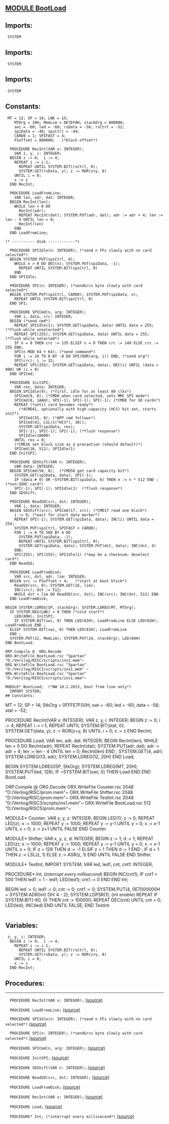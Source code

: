 
## [MODULE BootLoad](https://github.com/io-core/System/blob/main/BootLoad.Mod)

  ## Imports:
` SYSTEM`

  ## Imports:
` SYSTEM`

  ## Imports:
` SYSTEM`

## Constants:
```
 MT = 12; SP = 14; LNK = 15;
    MTOrg = 20H; MemLim = 0E7EF0H; stackOrg = 80000H;
    swi = -60; led = -60; rsData = -56; rsCtrl = -52;
    spiData = -48; spiCtrl = -44;
    CARD0 = 1; SPIFAST = 4;
    FSoffset = 80000H;   (*block offset*)

  PROCEDURE RecInt(VAR x: INTEGER);
    VAR z, y, i: INTEGER;
  BEGIN z := 0;  i := 4;
    REPEAT i := i-1;
      REPEAT UNTIL SYSTEM.BIT(rsCtrl, 0);
      SYSTEM.GET(rsData, y); z := ROR(z+y, 8)
    UNTIL i = 0;
    x := z
  END RecInt;

  PROCEDURE LoadFromLine;
    VAR len, adr, dat: INTEGER;
  BEGIN RecInt(len);
    WHILE len > 0 DO
      RecInt(adr);
      REPEAT RecInt(dat); SYSTEM.PUT(adr, dat); adr := adr + 4; len := len - 4 UNTIL len = 0;
      RecInt(len)
    END
  END LoadFromLine;

(* ---------- disk ------------*)

  PROCEDURE SPIIdle(n: INTEGER); (*send n FFs slowly with no card selected*)
  BEGIN SYSTEM.PUT(spiCtrl, 0);
    WHILE n > 0 DO DEC(n); SYSTEM.PUT(spiData, -1);
      REPEAT UNTIL SYSTEM.BIT(spiCtrl, 0)
    END
  END SPIIdle;

  PROCEDURE SPI(n: INTEGER); (*send&rcv byte slowly with card selected*)
  BEGIN SYSTEM.PUT(spiCtrl, CARD0); SYSTEM.PUT(spiData, n);
    REPEAT UNTIL SYSTEM.BIT(spiCtrl, 0)
  END SPI;

  PROCEDURE SPICmd(n, arg: INTEGER);
    VAR i, data, crc: INTEGER;
  BEGIN (*send cmd*)
    REPEAT SPIIdle(1); SYSTEM.GET(spiData, data) UNTIL data = 255; (*flush while unselected*)
    REPEAT SPI(255); SYSTEM.GET(spiData, data) UNTIL data = 255; (*flush while selected*)
    IF n = 8 THEN crc := 135 ELSIF n = 0 THEN crc := 149 ELSE crc := 255 END;
    SPI(n MOD 64 + 64); (*send command*)
    FOR i := 24 TO 0 BY -8 DO SPI(ROR(arg, i)) END; (*send arg*)
    SPI(crc); i := 32;
    REPEAT SPI(255); SYSTEM.GET(spiData, data); DEC(i) UNTIL (data < 80H) OR (i = 0)
  END SPICmd;

  PROCEDURE InitSPI;
    VAR res, data: INTEGER;
  BEGIN SPIIdle(9); (*first, idle for at least 80 clks*)
    SPICmd(0, 0); (*CMD0 when card selected, sets MMC SPI mode*)
    SPICmd(8, 1AAH); SPI(-1); SPI(-1); SPI(-1); (*CMD8 for SD cards*)
    REPEAT (*until card becomes ready*)
      (*ACMD41, optionally with high-capacity (HCS) bit set, starts init*)
      SPICmd(55, 0); (*APP cmd follows*)
      SPICmd(41, LSL(1(*HCS*), 30));
      SYSTEM.GET(spiData, res);
      SPI(-1); SPI(-1); SPI(-1); (*flush response*)
      SPIIdle(10000)
    UNTIL res = 0;
    (*CMD16 set block size as a precaution (should default)*)
    SPICmd(16, 512); SPIIdle(1)
  END InitSPI;

  PROCEDURE SDShift(VAR n: INTEGER);
    VAR data: INTEGER;
  BEGIN SPICmd(58, 0);  (*CMD58 get card capacity bit*)
    SYSTEM.GET(spiData, data); SPI(-1);
    IF (data # 0) OR ~SYSTEM.BIT(spiData, 6) THEN n := n * 512 END ;  (*non-SDHC card*)
    SPI(-1); SPI(-1); SPIIdle(1)  (*flush response*)
  END SDShift;

  PROCEDURE ReadSD(src, dst: INTEGER);
    VAR i, data: INTEGER;
  BEGIN SDShift(src); SPICmd(17, src); (*CMD17 read one block*)
    i := 0; (*wait for start data marker*)
    REPEAT SPI(-1); SYSTEM.GET(spiData, data); INC(i) UNTIL data = 254;
    SYSTEM.PUT(spiCtrl, SPIFAST + CARD0);
    FOR i := 0 TO 508 BY 4 DO
      SYSTEM.PUT(spiData, -1);
      REPEAT UNTIL SYSTEM.BIT(spiCtrl, 0);
      SYSTEM.GET(spiData, data); SYSTEM.PUT(dst, data); INC(dst, 4)
    END;
    SPI(255); SPI(255); SPIIdle(1) (*may be a checksum; deselect card*)
  END ReadSD;

  PROCEDURE LoadFromDisk;
    VAR src, dst, adr, lim: INTEGER;
  BEGIN src := FSoffset + 4;   (*start at boot block*)
    ReadSD(src, 0); SYSTEM.GET(16, lim);
    INC(src); dst := 512;
    WHILE dst < lim DO ReadSD(src, dst); INC(src); INC(dst, 512) END
  END LoadFromDisk;

BEGIN SYSTEM.LDREG(SP, stackOrg); SYSTEM.LDREG(MT, MTOrg);
  IF SYSTEM.REG(LNK) = 0 THEN (*cold start*)
    LED(80H); InitSPI;
    IF SYSTEM.BIT(swi, 0) THEN LED(81H); LoadFromLine ELSE LED(82H); LoadFromDisk END ;
  ELSIF SYSTEM.BIT(swi, 0) THEN LED(81H); LoadFromLine
  END ;
  SYSTEM.PUT(12, MemLim); SYSTEM.PUT(24, stackOrg); LED(84H)
END BootLoad.

ORP.Compile @  ORG.Decode
ORX.WriteFile BootLoad.rsc "Spartan" "D:/Verilog/RISC/scripts/ins1.mem"~
ORG.WriteFile BootLoad.rsc "Spartan" "D:/Verilog/RISC3/scripts/ins1.mem" ~
ORG.WriteFile BootLoad.rsc "Spartan" "D:/Verilog/RISC5/scripts/ins1.mem"~

MODULE* BootLoad;  (*NW 10.2.2013, boot from line only*)
  IMPORT SYSTEM;
## Constants:
```
 MT = 12; SP = 14; StkOrg = 0FFFE7F00H;
    swi = -60; led = -60; data = -56; stat = -52;

  PROCEDURE RecInt(VAR x: INTEGER);
    VAR z, y, i: INTEGER;
  BEGIN z := 0;  i := 4;
    REPEAT i := i-1;
      REPEAT UNTIL SYSTEM.BIT(stat, 0);
      SYSTEM.GET(data, y); z := ROR(z+y, 8)
    UNTIL i = 0;
    x := z
  END RecInt;

  PROCEDURE Load;
    VAR len, adr, dat: INTEGER;
  BEGIN RecInt(len);
    WHILE len > 0 DO
      RecInt(adr);
      REPEAT RecInt(dat); SYSTEM.PUT(adr, dat); adr := adr + 4; len := len - 4 UNTIL len = 0;
      RecInt(len)
    END ;
    SYSTEM.GET(4, adr); SYSTEM.LDREG(13, adr); SYSTEM.LDREG(12, 20H)
  END Load;

BEGIN SYSTEM.LDREG(SP, StkOrg); SYSTEM.LDREG(MT, 20H); SYSTEM.PUT(led, 128); 
  IF ~SYSTEM.BIT(swi, 0) THEN Load END
END BootLoad.

ORP.Compile @  ORG.Decode
ORX.WriteFile Counter.rsc 2048 "D:/Verilog/RISC/prom.mem"~
ORX.WriteFile Shifter.rsc 2048 "D:/Verilog/RISC/prom.mem"~
ORX.WriteFile TestInt.rsc 2048 "D:/Verilog/RISC3/scripts/ins1.mem"~
ORX.WriteFile BootLoad.rsc 512 "D:/Verilog/RISC5/prom.mem"~

MODULE* Counter;
  VAR x, y, z: INTEGER;
BEGIN LED(1); z := 0;
  REPEAT LED(z); x := 1000;
     REPEAT y := 1000;
       REPEAT y := y-1 UNTIL y = 0;
       x := x-1
     UNTIL x = 0;
     z := z+1
   UNTIL FALSE
END Counter.

MODULE* Shifter;
  VAR x, y, z, d: INTEGER;
BEGIN  z := 1; d := 1;
  REPEAT LED(z); x := 1000;
     REPEAT y := 1000;
       REPEAT y := y-1 UNTIL y = 0;
       x := x-1
     UNTIL x = 0;
     IF z = 128 THEN d := -1 ELSIF z = 1 THEN d := 1 END ;
     IF d = 1 THEN z := LSL(z, 1) ELSE z := ASR(z, 1) END
   UNTIL FALSE
END Shifter.

MODULE* TestInt;
  IMPORT SYSTEM;
  VAR led, led1, cnt, cnt1: INTEGER;

  PROCEDURE* Int; (*interrupt every millisecond*)
  BEGIN INC(cnt1);
    IF cnt1 = 500 THEN led1 := 1 - led1; LED(led1); cnt1 := 0 END
  END Int;

BEGIN led := 0; led1 := 0; cnt := 0; cnt1 := 0;
  SYSTEM.PUT(4, 0E7000000H + SYSTEM.ADR(Int) DIV 4 - 2);
  SYSTEM.LDPSR(1);  (*int enable*)
  REPEAT
    IF SYSTEM.BIT(-60, 0) THEN
      cnt := 100000;
      REPEAT DEC(cnt) UNTIL cnt = 0;
      LED(led); INC(led)
    END
  UNTIL FALSE;
END TestInt.
```
```
## Variables:
```
 z, y, i: INTEGER;
  BEGIN z := 0;  i := 4;
    REPEAT i := i-1;
      REPEAT UNTIL SYSTEM.BIT(rsCtrl, 0);
      SYSTEM.GET(rsData, y); z := ROR(z+y, 8)
    UNTIL i = 0;
    x := z
  END RecInt;

```
## Procedures:
---

`  PROCEDURE RecInt(VAR x: INTEGER);` [(source)](https://github.com/io-orig/System/blob/main/BootLoad.Mod#L14)


`  PROCEDURE LoadFromLine;` [(source)](https://github.com/io-orig/System/blob/main/BootLoad.Mod#L24)


`  PROCEDURE SPIIdle(n: INTEGER); (*send n FFs slowly with no card selected*)` [(source)](https://github.com/io-orig/System/blob/main/BootLoad.Mod#L36)


`  PROCEDURE SPI(n: INTEGER); (*send&rcv byte slowly with card selected*)` [(source)](https://github.com/io-orig/System/blob/main/BootLoad.Mod#L43)


`  PROCEDURE SPICmd(n, arg: INTEGER);` [(source)](https://github.com/io-orig/System/blob/main/BootLoad.Mod#L48)


`  PROCEDURE InitSPI;` [(source)](https://github.com/io-orig/System/blob/main/BootLoad.Mod#L60)


`  PROCEDURE SDShift(VAR n: INTEGER);` [(source)](https://github.com/io-orig/System/blob/main/BootLoad.Mod#L77)


`  PROCEDURE ReadSD(src, dst: INTEGER);` [(source)](https://github.com/io-orig/System/blob/main/BootLoad.Mod#L85)


`  PROCEDURE LoadFromDisk;` [(source)](https://github.com/io-orig/System/blob/main/BootLoad.Mod#L99)


`  PROCEDURE RecInt(VAR x: INTEGER);` [(source)](https://github.com/io-orig/System/blob/main/BootLoad.Mod#L126)


`  PROCEDURE Load;` [(source)](https://github.com/io-orig/System/blob/main/BootLoad.Mod#L136)


`  PROCEDURE* Int; (*interrupt every millisecond*)` [(source)](https://github.com/io-orig/System/blob/main/BootLoad.Mod#L186)

